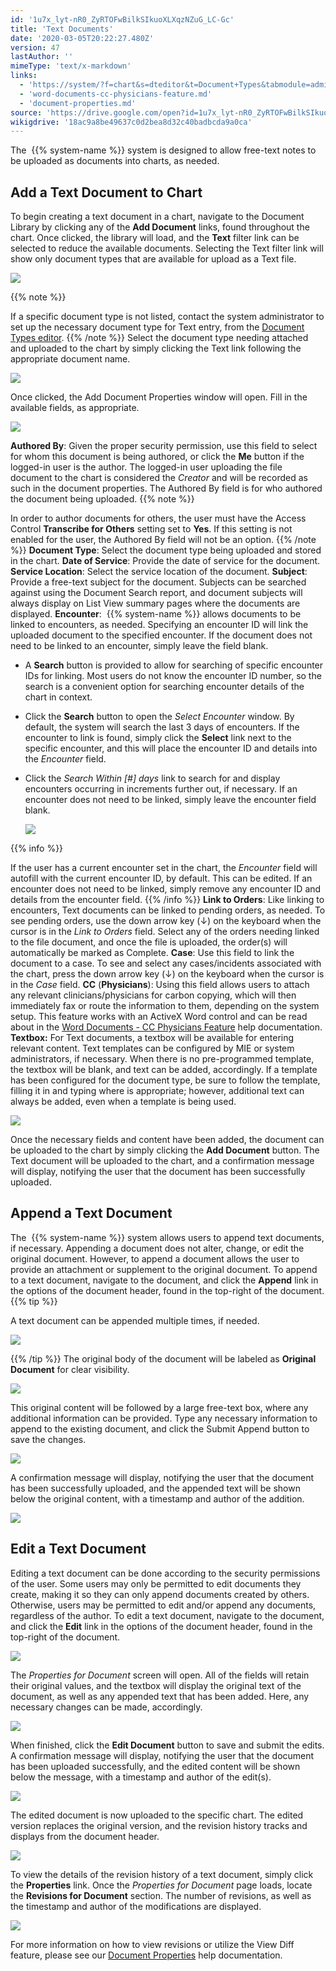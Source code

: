 ```yaml
---
id: '1u7x_lyt-nR0_ZyRTOFwBilkSIkuoXLXqzNZuG_LC-Gc'
title: 'Text Documents'
date: '2020-03-05T20:22:27.480Z'
version: 47
lastAuthor: ''
mimeType: 'text/x-markdown'
links:
  - 'https://system/?f=chart&s=dteditor&t=Document+Types&tabmodule=admin&tabselect=Document+Types'
  - 'word-documents-cc-physicians-feature.md'
  - 'document-properties.md'
source: 'https://drive.google.com/open?id=1u7x_lyt-nR0_ZyRTOFwBilkSIkuoXLXqzNZuG_LC-Gc'
wikigdrive: '18ac9a8be49637c0d2bea8d32c40badbcda9a0ca'
---
```

The  {{% system-name %}} system is designed to allow free-text notes to be uploaded as documents into charts, as needed.

## Add a Text Document to Chart

To begin creating a text document in a chart, navigate to the Document Library by clicking any of the **Add Document** links, found throughout the chart. Once clicked, the library will load, and the **Text** filter link can be selected to reduce the available documents. Selecting the Text filter link will show only document types that are available for upload as a Text file.

![](../text-documents.assets/74a45f7f680e018af08f37b46f5e66ae.png)


{{% note %}}

If a specific document type is not listed, contact the system administrator to set up the necessary document type for Text entry, from the [Document Types editor](https://system/?f=chart&s=dteditor&t=Document+Types&tabmodule=admin&tabselect=Document+Types).
{{% /note %}}
Select the document type needing attached and uploaded to the chart by simply clicking the Text link following the appropriate document name.

![](../text-documents.assets/255aa8859ce263bed38896c39e1bf464.png)

Once clicked, the Add Document Properties window will open. Fill in the available fields, as appropriate.

![](../text-documents.assets/70bfdc321a103138be91c6c66945afe0.png)

**Authored By**: Given the proper security permission, use this field to select for whom this document is being authored, or click the **Me** button if the logged-in user is the author. The logged-in user uploading the file document to the chart is considered the *Creator* and will be recorded as such in the document properties. The Authored By field is for who authored the document being uploaded.
{{% note %}}

In order to author documents for others, the user must have the Access Control **Transcribe for Others** setting set to **Yes**. If this setting is not enabled for the user, the Authored By field will not be an option.
{{% /note %}}
**Document Type**: Select the document type being uploaded and stored in the chart.
**Date of Service**: Provide the date of service for the document.
**Service Location**: Select the service location of the document.
**Subject**: Provide a free-text subject for the document. Subjects can be searched against using the Document Search report, and document subjects will always display on List View summary pages where the documents are displayed.
**Encounter**:  {{% system-name %}} allows documents to be linked to encounters, as needed. Specifying an encounter ID will link the uploaded document to the specified encounter. If the document does not need to be linked to an encounter, simply leave the field blank.
* A <strong>Search</strong> button is provided to allow for searching of specific encounter IDs for linking. Most users do not know the encounter ID number, so the search is a convenient option for searching encounter details of the chart in context.
* Click the <strong>Search</strong> button to open the <em>Select Encounter</em> window. By default, the system will search the last 3 days of encounters. If the encounter to link is found, simply click the <strong>Select</strong> link next to the specific encounter, and this will place the encounter ID and details into the <em>Encounter</em> field.
* Click the <em>Search Within [#] days</em> link to search for and display encounters occurring in increments further out, if necessary. If an encounter does not need to be linked, simply leave the encounter field blank.



  <img src="../text-documents.assets/007d38b6bf7c9fdd8a5eb390be1c04da.png" />


{{% info %}}

If the user has a current encounter set in the chart, the *Encounter* field will autofill with the current encounter ID, by default. This can be edited. If an encounter does not need to be linked, simply remove any encounter ID and details from the encounter field.
{{% /info %}}
**Link to Orders**: Like linking to encounters, Text documents can be linked to pending orders, as needed. To see pending orders, use the down arrow key (↓) on the keyboard when the cursor is in the *Link to Orders* field. Select any of the orders needing linked to the file document, and once the file is uploaded, the order(s) will automatically be marked as Complete.
**Case**: Use this field to link the document to a case. To see and select any cases/incidents associated with the chart, press the down arrow key (↓) on the keyboard when the cursor is in the *Case* field.
**CC** (**Physicians**): Using this field allows users to attach any relevant clinicians/physicians for carbon copying, which will then immediately fax or route the information to them, depending on the system setup. This feature works with an ActiveX Word control and can be read about in the [Word Documents - CC Physicians Feature](word-documents-cc-physicians-feature.md) help documentation.
**Textbox:** For Text documents, a textbox will be available for entering relevant content. Text templates can be configured by MIE or system administrators, if necessary. When there is no pre-programmed template, the textbox will be blank, and text can be added, accordingly. If a template has been configured for the document type, be sure to follow the template, filling it in and typing where is appropriate; however, additional text can always be added, even when a template is being used.

![](../text-documents.assets/41cec040534962a9bc9335cdf0b74cf3.png)

Once the necessary fields and content have been added, the document can be uploaded to the chart by simply clicking the **Add Document** button. The Text document will be uploaded to the chart, and a confirmation message will display, notifying the user that the document has been successfully uploaded.

## Append a Text Document

The  {{% system-name %}} system allows users to append text documents, if necessary. Appending a document does not alter, change, or edit the original document. However, to append a document allows the user to provide an attachment or supplement to the original document.
To append to a text document, navigate to the document, and click the **Append** link in the options of the document header, found in the top-right of the document.
{{% tip %}}

A text document can be appended multiple times, if needed.

![](../text-documents.assets/633ddec6350273cd9c952c763a43aaa7.png)

{{% /tip %}}
The original body of the document will be labeled as **Original Document** for clear visibility.

![](../text-documents.assets/684bf819bdebde0089a4ca63f4d38ac7.png)

This original content will be followed by a large free-text box, where any additional information can be provided. Type any necessary information to append to the existing document, and click the Submit Append button to save the changes.

![](../text-documents.assets/d0293a63a4072ef971cfc1dd4f747027.png)

A confirmation message will display, notifying the user that the document has been successfully uploaded, and the appended text will be shown below the original content, with a timestamp and author of the addition.

![](../text-documents.assets/91ebcd6ac48e58cbd3ed29428705b9b7.png)


## Edit a Text Document

Editing a text document can be done according to the security permissions of the user. Some users may only be permitted to edit documents they create, making it so they can only append documents created by others. Otherwise, users may be permitted to edit and/or append any documents, regardless of the author.
To edit a text document, navigate to the document, and click the **Edit** link in the options of the document header, found in the top-right of the document.


![](../text-documents.assets/adecc089f63a34e7466ca41b4dcbe4be.png)


The *Properties for Document* screen will open. All of the fields will retain their original values, and the textbox will display the original text of the document, as well as any appended text that has been added. Here, any necessary changes can be made, accordingly.


![](../text-documents.assets/59aa722a35a2c819cb7c2080432302fc.png)


When finished, click the **Edit Document** button to save and submit the edits. A confirmation message will display, notifying the user that the document has been uploaded successfully, and the edited content will be shown below the message, with a timestamp and author of the edit(s).


![](../text-documents.assets/2c6fe13bfd4ccd7713bc65d015927896.png)


The edited document is now uploaded to the specific chart. The edited version replaces the original version, and the revision history tracks and displays from the document header.


![](../text-documents.assets/95c643da54055654f47ef1190e250d48.png)


To view the details of the revision history of a text document, simply click the **Properties** link. Once the *Properties for Document* page loads, locate the **Revisions for Document** section. The number of revisions, as well as the timestamp and author of the modifications are displayed.


![](../text-documents.assets/8096a163c284d60954c377a0eaee0f4e.png)


For more information on how to view revisions or utilize the View Diff feature, please see our [Document Properties](document-properties.md) help documentation.
